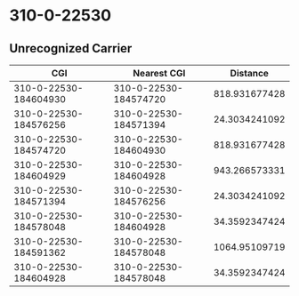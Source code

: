 # 310-0-22530
## Unrecognized Carrier


| CGI | Nearest CGI | Distance |
|-----|-------------|----------|
| 310-0-22530-184604930 | 310-0-22530-184574720 | 818.931677428 |
| 310-0-22530-184576256 | 310-0-22530-184571394 | 24.3034241092 |
| 310-0-22530-184574720 | 310-0-22530-184604930 | 818.931677428 |
| 310-0-22530-184604929 | 310-0-22530-184604928 | 943.266573331 |
| 310-0-22530-184571394 | 310-0-22530-184576256 | 24.3034241092 |
| 310-0-22530-184578048 | 310-0-22530-184604928 | 34.3592347424 |
| 310-0-22530-184591362 | 310-0-22530-184578048 | 1064.95109719 |
| 310-0-22530-184604928 | 310-0-22530-184578048 | 34.3592347424 |
